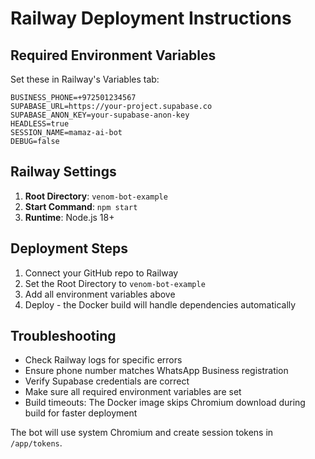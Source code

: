# Railway Deployment Instructions

## Required Environment Variables

Set these in Railway's Variables tab:

```
BUSINESS_PHONE=+972501234567
SUPABASE_URL=https://your-project.supabase.co
SUPABASE_ANON_KEY=your-supabase-anon-key
HEADLESS=true
SESSION_NAME=mamaz-ai-bot
DEBUG=false
```

## Railway Settings

1. **Root Directory**: `venom-bot-example`
2. **Start Command**: `npm start`
3. **Runtime**: Node.js 18+

## Deployment Steps

1. Connect your GitHub repo to Railway
2. Set the Root Directory to `venom-bot-example` 
3. Add all environment variables above
4. Deploy - the Docker build will handle dependencies automatically

## Troubleshooting

- Check Railway logs for specific errors
- Ensure phone number matches WhatsApp Business registration
- Verify Supabase credentials are correct
- Make sure all required environment variables are set
- Build timeouts: The Docker image skips Chromium download during build for faster deployment

The bot will use system Chromium and create session tokens in `/app/tokens`.